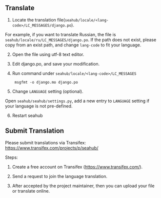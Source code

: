 ## Translate ##

1. Locate the translation file(``seahub/locale/<lang-code>/LC_MESSAGES/django.po``).

  For example, if you want to translate Russian, the file is ``seahub/locale/ru/LC_MESSAGES/django.po``. If the path does not exist, please copy from an exist path, and change ``lang-code`` to fit your language.

2. Open the file using utf-8 text editor.

3. Edit django.po, and save your modification.

4. Run command under ``seahub/locale/<lang-code>/LC_MESSAGES``

        msgfmt -o django.mo django.po

5. Change ``LANGUAGE`` setting (optional).

  Open ``seahub/seahub/settings.py``, add a new entry to ``LANGUAGE`` setting if your language is not pre-defined.

6. Restart seahub

## Submit Translation ##

Please submit translations via Transifex: https://www.transifex.com/projects/p/seahub/

Steps:

1. Create a free account on Transifex (https://www.transifex.com/).

2. Send a request to join the language translation.

3. After accepted by the project maintainer, then you can upload your file or translate online.
